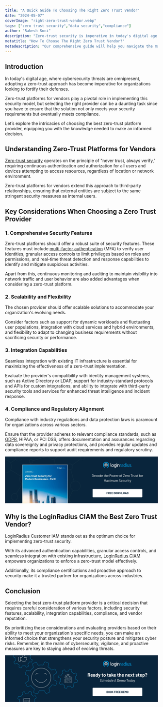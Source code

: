 ```yaml
---
title: "A Quick Guide To Choosing The Right Zero Trust Vendor"
date: "2024-05-07"
coverImage: "right-zero-trust-vendor.webp"
tags: ["zero trust security","data security","compliance"]
author: "Rakesh Soni"
description: "Zero-trust security is imperative in today's digital age. However, choosing the right platform provider can be daunting. Our guide explores crucial factors like security features, scalability, and compliance, empowering you to make the best decision for your organization's cybersecurity needs."
metatitle: "How To Choose The Right Zero Trust Vendor?"
metadescription: "Our comprehensive guide will help you navigate the maze of zero-trust platform providers. Learn key considerations to make an informed choice for fortified security"
---
```

## Introduction

In today's digital age, where cybersecurity threats are omnipresent, adopting a zero-trust approach has become imperative for organizations looking to fortify their defenses. 

Zero-trust platforms for vendors play a pivotal role in implementing this security model, but selecting the right provider can be a daunting task since you have to ensure that the solution not only meets your security requirements but eventually meets compliance. 

Let’s explore the intricacies of choosing the best zero-trust platform provider, equipping you with the knowledge needed to make an informed decision.

## Understanding Zero-Trust Platforms for Vendors

[Zero-trust security](https://www.loginradius.com/blog/identity/beginners-guide-zero-trust-security/) operates on the principle of "never trust, always verify," requiring continuous authentication and authorization for all users and devices attempting to access resources, regardless of location or network environment. 

Zero-trust platforms for vendors extend this approach to third-party relationships, ensuring that external entities are subject to the same stringent security measures as internal users.

## Key Considerations When Choosing a Zero Trust Provider

### 1. Comprehensive Security Features

Zero-trust platforms should offer a robust suite of security features. These features must include [multi-factor authentication](https://www.loginradius.com/multi-factor-authentication/) (MFA) to verify user identities, granular access controls to limit privileges based on roles and permissions, and real-time threat detection and response capabilities to identify and mitigate suspicious activities. 

Apart from this, continuous monitoring and auditing to maintain visibility into network traffic and user behavior are also added advantages when considering a zero-trust platform. 

### 2. Scalability and Flexibility

The chosen provider should offer scalable solutions to accommodate your organization's evolving needs.

Consider factors such as support for dynamic workloads and fluctuating user populations, integration with cloud services and hybrid environments, and flexibility to adapt to changing business requirements without sacrificing security or performance.

### 3. Integration Capabilities

Seamless integration with existing IT infrastructure is essential for maximizing the effectiveness of a zero-trust implementation. 

Evaluate the provider's compatibility with identity management systems, such as Active Directory or LDAP, support for industry-standard protocols and APIs for custom integrations, and ability to integrate with third-party security tools and services for enhanced threat intelligence and incident response.

### 4. Compliance and Regulatory Alignment

Compliance with industry regulations and data protection laws is paramount for organizations across various sectors. 

Ensure that the provider adheres to relevant compliance standards, such as [GDPR](https://www.loginradius.com/gdpr-and-privacy/), HIPAA, or PCI DSS, offers documentation and assurances regarding data sovereignty and privacy protections, and provides regular updates and compliance reports to support audit requirements and regulatory scrutiny.

[![WP-zero-trust-security](WP-zero-trust-security.webp)](https://www.loginradius.com/resource/whitepaper/zero-trust-security-modern-business/)

## Why is the LoginRadius CIAM the Best Zero Trust Vendor?

LoginRadius Customer IAM stands out as the optimum choice for implementing zero-trust security. 

With its advanced authentication capabilities, granular access controls, and seamless integration with existing infrastructure, [LoginRadius CIAM](https://www.loginradius.com/blog/identity/transform-business-with-loginradius-ciam/) empowers organizations to enforce a zero-trust model effectively. 

Additionally, its compliance certifications and proactive approach to security make it a trusted partner for organizations across industries.

## Conclusion

Selecting the best zero-trust platform provider is a critical decision that requires careful consideration of various factors, including security features, scalability, integration capabilities, compliance, and vendor reputation.

By prioritizing these considerations and evaluating providers based on their ability to meet your organization's specific needs, you can make an informed choice that strengthens your security posture and mitigates cyber risks. Remember, in the realm of cybersecurity, vigilance, and proactive measures are key to staying ahead of evolving threats.

[![book-a-free-demo-loginradius](../../assets/book-a-demo-loginradius.webp)](https://www.loginradius.com/contact-us?utm_source=blog&utm_medium=web&utm_campaign=choosing-right-zero-trust-vendor)